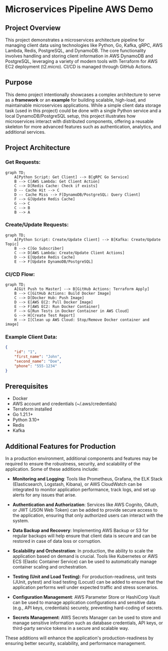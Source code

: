 # Microservices Pipeline AWS Demo

## Project Overview
This project demonstrates a microservices architecture pipeline for managing client data using technologies like Python, Go, Kafka, gRPC, AWS Lambda, Redis, PostgreSQL, and DynamoDB. The core functionality involves handling and storing client information in AWS DynamoDB and PostgreSQL, leveraging a variety of modern tools with Terraform for AWS EC2 deployment (t2.micro). CI/CD is managed through GitHub Actions.

## Purpose
This demo project intentionally showcases a complex architecture to serve as a **framework** or an **example** for building scalable, high-load, and maintainable microservices applications. While a simple client data storage task (used in this project) could be done with a single Python service and a local DynamoDB/PostgreSQL setup, this project illustrates how microservices interact with distributed components, offering a reusable skeleton for more advanced features such as authentication, analytics, and additional services.

## Project Architecture

### Get Requests:
```mermaid
graph TD;
    A[Python Script: Get Client] --> B[gRPC Go Service]
    B --> C[AWS Lambda: Get Client Action]
    C --> D[Redis Cache: Check if exists]
    D -- Cache Hit --> C
    D -- Cache Miss --> F[DynamoDB/PostgreSQL: Query Client]
    F --> G[Update Redis Cache]
    G --> C
    C --> B
    B --> A
```

### Create/Update Requests:
```mermaid
graph TD;
    A[Python Script: Create/Update Client] --> B[Kafka: Create/Update Topic]
    B --> C[Go Subscriber]
    C --> D[AWS Lambda: Create/Update Client Actions]
    D --> E[Update Redis Cache]
    E --> F[Update DynamoDB/PostgreSQL]
```

### CI/CD Flow:
```mermaid
graph TD;
    A[Git Push to Master] --> B[GitHub Actions: Terraform Apply]
    B --> C[GitHub Actions: Build Docker Image]
    C --> D[Docker Hub: Push Image]
    D --> E[AWS EC2: Pull Docker Image]
    E --> F[AWS EC2: Run Docker Container]
    F --> G[Run Tests in Docker Container in AWS Cloud]
    G --> H[Create Test Report]
    H --> I[Clean up AWS Cloud: Stop/Remove Docker container and image]
```

### Example Client Data:
```json
{
    "id": "1",
    "first_name": "John",
    "second_name": "Doe",
    "phone": "555-1234"
}
```

## Prerequisites
- Docker
- AWS account and credentials (~/.aws/credentials)
- Terraform installed
- Go 1.21.1+
- Python 3.10+
- Redis
- Kafka

## Additional Features for Production

In a production environment, additional components and features may be required to ensure the robustness, security, and scalability of the application. Some of these additions include:

- **Monitoring and Logging**: Tools like Prometheus, Grafana, the ELK Stack (Elasticsearch, Logstash, Kibana), or AWS CloudWatch can be integrated to monitor application performance, track logs, and set up alerts for any issues that arise.
  
- **Authentication and Authorization**: Services like AWS Cognito, OAuth, or JWT (JSON Web Token) can be added to provide secure access to the application, ensuring that only authorized users can interact with the system.

- **Data Backup and Recovery**: Implementing AWS Backup or S3 for regular backups will help ensure that client data is secure and can be restored in case of data loss or corruption.

- **Scalability and Orchestration**: In production, the ability to scale the application based on demand is crucial. Tools like Kubernetes or AWS ECS (Elastic Container Service) can be used to automatically manage container scaling and orchestration.

- **Testing (Unit and Load Testing)**: For production-readiness, unit tests (JUnit, pytest) and load testing (Locust) can be added to ensure that the application performs well under expected traffic and stress scenarios.

- **Configuration Management**: AWS Parameter Store or HashiCorp Vault can be used to manage application configurations and sensitive data (e.g., API keys, credentials) securely, preventing hard-coding of secrets.

- **Secrets Management**: AWS Secrets Manager can be used to store and manage sensitive information such as database credentials, API keys, or third-party service tokens in a secure and scalable way.

These additions will enhance the application's production-readiness by ensuring better security, scalability, and performance management.